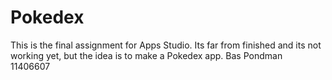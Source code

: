 # Pokedex
This is the final assignment for Apps Studio. Its far from finished and its not working yet, but the idea is to make a Pokedex app. 
Bas Pondman  
11406607  
